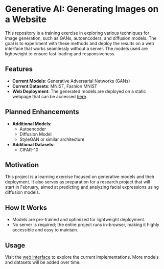# Generative AI: Generating Images on a Website

This repository is a training exercise in exploring various techniques for image generation, such as GANs, autoencoders, and diffusion models. The goal is to experiment with these methods and deploy the results on a web interface that works seamlessly without a server. The models used are lightweight to ensure fast loading and responsiveness.

## Features
- **Current Models**: Generative Adversarial Networks (GANs)
- **Current Datasets**: MNIST, Fashion MNIST
- **Web Deployment**: The generated models are deployed on a static webpage that can be accessed [here](https://hubizon.github.io/generative-ai/).

## Planned Enhancements
- **Additional Models**:
  - Autoencoder
  - Diffusion Model
  - StyleGAN or similar architecture
- **Additional Datasets**: 
  - CIFAR-10

## Motivation
This project is a learning exercise focused on generative models and their deployment. It also serves as preparation for a research project that will start in February, aimed at predicting and analyzing facial expressions using diffusion models.

## How It Works
- Models are pre-trained and optimized for lightweight deployment.
- No server is required; the entire project runs in-browser, making it highly accessible and easy to maintain.

## Usage
Visit the [web interface](https://hubizon.github.io/generative-ai/) to explore the current implementations. More models and datasets will be added over time.
